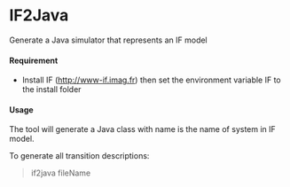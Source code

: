 IF2Java
=======

Generate a Java simulator that represents an IF model

#### Requirement ####
- Install IF (http://www-if.imag.fr) then set the environment variable IF to the install folder

#### Usage ####

The tool will generate a Java class with name is the name of system in IF model.

To generate all transition descriptions:

> if2java fileName